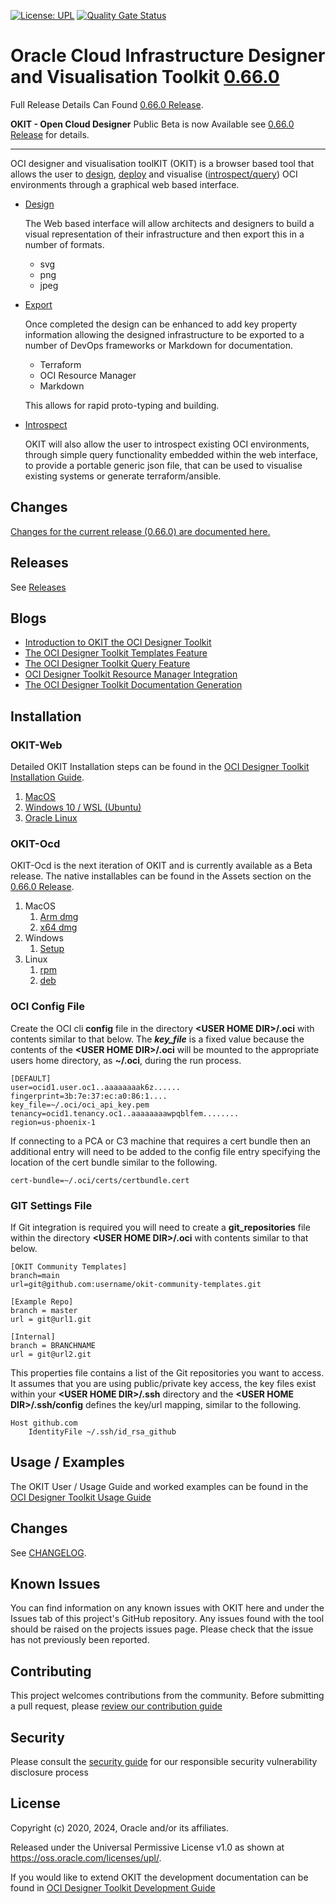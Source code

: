 [![License: UPL](https://img.shields.io/badge/license-UPL-green)](https://img.shields.io/badge/license-UPL-green) [![Quality Gate Status](https://sonarcloud.io/api/project_badges/measure?project=oracle_oci-designer-toolkit&metric=alert_status)](https://sonarcloud.io/summary/new_code?id=oracle_oci-designer-toolkit)
# Oracle Cloud Infrastructure Designer and Visualisation Toolkit [0.66.0](CHANGELOG.md#version-0.66.0)

Full Release Details Can Found [0.66.0 Release](https://github.com/oracle/oci-designer-toolkit/releases/tag/v0.66.0).

**OKIT - Open Cloud Designer** Public Beta is now Available see [0.66.0 Release](https://github.com/oracle/oci-designer-toolkit/releases/tag/v0.66.0) for details.
_____

OCI designer and visualisation toolKIT (OKIT) is a browser based tool that allows the user to [design](https://www.ateam-oracle.com/introduction-to-okit-the-oci-designer-toolkit), 
[deploy](https://www.ateam-oracle.com/introduction-to-okit-the-oci-designer-toolkit) and visualise ([introspect/query](https://www.ateam-oracle.com/the-oci-designer-toolkit-query-feature)) 
OCI environments through a graphical web based interface. 

- [Design](https://www.ateam-oracle.com/introduction-to-okit-the-oci-designer-toolkit)

    The Web based interface will allow architects and designers to build a visual representation of their infrastructure
    and then export this in a number of formats. 

    - svg
    - png
    - jpeg

- [Export](https://www.ateam-oracle.com/introduction-to-okit-the-oci-designer-toolkit)

    Once completed the design can be enhanced to add key property information allowing the designed infrastructure to
    be exported to a number of DevOps frameworks or Markdown for documentation.
    
    - Terraform
    - OCI Resource Manager
    - Markdown
    
    This allows for rapid proto-typing and building.

- [Introspect](https://www.ateam-oracle.com/the-oci-designer-toolkit-query-feature)

    OKIT will also allow the user to introspect existing OCI environments, through simple query functionality embedded within the
    web interface, to provide a portable generic json file, that can be used to visualise existing systems or generate terraform/ansible.


## Changes

[Changes for the current release (0.66.0) are documented here.](CHANGELOG.md#version-0.66.0)


## Releases

See [Releases](https://github.com/oracle/oci-designer-toolkit/releases)
  
## Blogs
- [Introduction to OKIT the OCI Designer Toolkit](https://www.ateam-oracle.com/introduction-to-okit-the-oci-designer-toolkit)
- [The OCI Designer Toolkit Templates Feature](https://www.ateam-oracle.com/the-oci-designer-toolkit-templates-feature)
- [The OCI Designer Toolkit Query Feature](https://www.ateam-oracle.com/the-oci-designer-toolkit-query-feature)
- [OCI Designer Toolkit Resource Manager Integration](https://www.ateam-oracle.com/oci-designer-toolkit-resource-manager-integration)
- [The OCI Designer Toolkit Documentation Generation](https://www.ateam-oracle.com/the-oci-designer-toolkit-documentation-generation)


## Installation
### OKIT-Web
Detailed OKIT Installation steps can be found in the [OCI Designer Toolkit Installation Guide](documentation/Installation.md).
1. [MacOS](documentation/Installation.md#macos)
2. [Windows 10 / WSL (Ubuntu)](documentation/Installation.md#windows-10--wsl-ubuntu)
3. [Oracle Linux](documentation/Installation.md#oracle-linux-ol8)
### OKIT-Ocd
OKIT-Ocd is the next iteration of OKIT and is currently available as a Beta release. The native installables can be found in the Assets section 
on the [0.66.0 Release](https://github.com/oracle/oci-designer-toolkit/releases/tag/v0.66.0).
1. MacOS
    1. [Arm dmg](https://github.com/oracle/oci-designer-toolkit/releases/download/v0.66.0/ocd-0.2.6-arm64.dmg)
    2. [x64 dmg](https://github.com/oracle/oci-designer-toolkit/releases/download/v0.66.0/ocd-0.2.6-x64.dmg)
2. Windows
    1. [Setup](https://github.com/oracle/oci-designer-toolkit/releases/download/v0.66.0/ocd-0.2.6-Setup.exe)
3. Linux
    1. [rpm](https://github.com/oracle/oci-designer-toolkit/releases/download/v0.66.0/ocd-0.2.6-1.x86_64.rpm)
    2. [deb](https://github.com/oracle/oci-designer-toolkit/releases/download/v0.66.0/ocd_0.2.6_amd64.deb)



### OCI Config File

Create the OCI cli __config__ file in the directory __&lt;USER HOME DIR&gt;/.oci__ with contents similar to that below.
The __*key_file*__ is a fixed value because the contents of the __&lt;USER HOME DIR&gt;/.oci__ will be mounted to the
appropriate users home directory, as __~/.oci__, during the run process.

```properties
[DEFAULT]
user=ocid1.user.oc1..aaaaaaaak6z......
fingerprint=3b:7e:37:ec:a0:86:1....
key_file=~/.oci/oci_api_key.pem  
tenancy=ocid1.tenancy.oc1..aaaaaaaawpqblfem........
region=us-phoenix-1
```

If connecting to a PCA or C3 machine that requires a cert bundle then an additional entry will need to be added to the config file entry specifying
the location of the cert bundle similar to the following.
```properties
cert-bundle=~/.oci/certs/certbundle.cert
```

### GIT Settings File

If Git integration is required you will need to create a __git_repositories__ file within the directory 
__&lt;USER HOME DIR&gt;/.oci__ with contents similar to that below.

```properties
[OKIT Community Templates]
branch=main
url=git@github.com:username/okit-community-templates.git
  
[Example Repo]
branch = master
url = git@url1.git

[Internal]
branch = BRANCHNAME
url = git@url2.git
```

This properties file contains a list of the Git repositories you want to access. It assumes that you are using public/private
key access, the key files exist within your __&lt;USER HOME DIR&gt;/.ssh__ directory and the __&lt;USER HOME DIR&gt;/.ssh/config__
defines the key/url mapping, similar to the following.

```properties
Host github.com
	IdentityFile ~/.ssh/id_rsa_github
```


## Usage / Examples
The OKIT User / Usage Guide and worked examples can be found in the [OCI Designer Toolkit Usage Guide](documentation/Usage.md)

## Changes

See [CHANGELOG](CHANGELOG.md).

## Known Issues

You can find information on any known issues with OKIT here and under the Issues tab of this project's GitHub repository.
Any issues found with the tool should be raised on the projects issues page. Please check that the issue has not previously
been reported. 

## Contributing

This project welcomes contributions from the community. Before submitting a pull request, please [review our contribution guide](./CONTRIBUTING.md)

## Security

Please consult the [security guide](./SECURITY.md) for our responsible security vulnerability disclosure process

## License

Copyright (c) 2020, 2024, Oracle and/or its affiliates.

Released under the Universal Permissive License v1.0 as shown at
<https://oss.oracle.com/licenses/upl/>.


If you would like to extend OKIT the development documentation can be found in [OCI Designer Toolkit Development Guide](documentation/Development.md)

